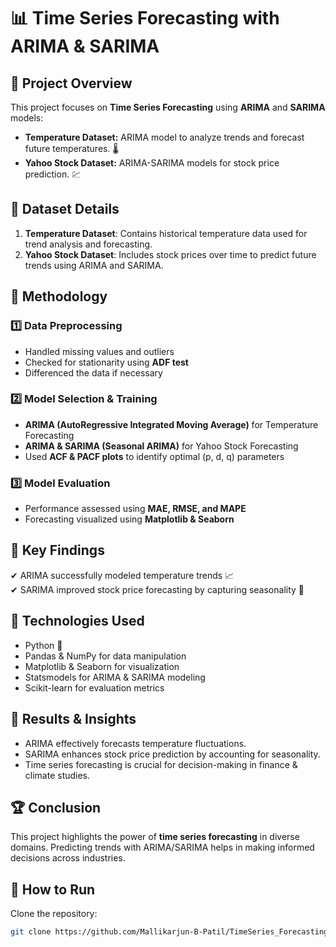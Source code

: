 # 📊 Time Series Forecasting with ARIMA & SARIMA  

## 📌 Project Overview  
This project focuses on **Time Series Forecasting** using **ARIMA** and **SARIMA** models:  
- **Temperature Dataset:** ARIMA model to analyze trends and forecast future temperatures. 🌡️  
- **Yahoo Stock Dataset:** ARIMA-SARIMA models for stock price prediction. 💹  

## 📂 Dataset Details  
1. **Temperature Dataset**: Contains historical temperature data used for trend analysis and forecasting.  
2. **Yahoo Stock Dataset**: Includes stock prices over time to predict future trends using ARIMA and SARIMA.  

## 🔧 Methodology  
### 1️⃣ Data Preprocessing  
- Handled missing values and outliers  
- Checked for stationarity using **ADF test**  
- Differenced the data if necessary  

### 2️⃣ Model Selection & Training  
- **ARIMA (AutoRegressive Integrated Moving Average)** for Temperature Forecasting  
- **ARIMA & SARIMA (Seasonal ARIMA)** for Yahoo Stock Forecasting  
- Used **ACF & PACF plots** to identify optimal (p, d, q) parameters  

### 3️⃣ Model Evaluation  
- Performance assessed using **MAE, RMSE, and MAPE**  
- Forecasting visualized using **Matplotlib & Seaborn**  

## 📌 Key Findings  
✔ ARIMA successfully modeled temperature trends 📈  
✔ SARIMA improved stock price forecasting by capturing seasonality 🔄  

## 🚀 Technologies Used  
- Python 🐍  
- Pandas & NumPy for data manipulation  
- Matplotlib & Seaborn for visualization  
- Statsmodels for ARIMA & SARIMA modeling  
- Scikit-learn for evaluation metrics  

## 📜 Results & Insights  
- ARIMA effectively forecasts temperature fluctuations.  
- SARIMA enhances stock price prediction by accounting for seasonality.  
- Time series forecasting is crucial for decision-making in finance & climate studies.    

## 🏆 Conclusion  
This project highlights the power of **time series forecasting** in diverse domains. Predicting trends with ARIMA/SARIMA helps in making informed decisions across industries.  

## 📌 How to Run
Clone the repository:
   ```bash
   git clone https://github.com/Mallikarjun-B-Patil/TimeSeries_Forecasting_ARIMA_SARIMA.git
   ```
